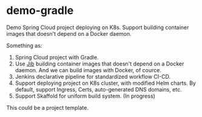 # demo-gradle

Demo Spring Cloud project deploying on K8s. Support building container images that doesn't depend on a Docker daemon.

Something as:

1. Spring Cloud project with Gradle.
2. Use [Jib](https://github.com/GoogleContainerTools/jib/tree/master/jib-gradle-plugin#quickstart) building container images that doesn't depend on a Docker daemon. And we can build images with Docker, of cource.
3. Jenkins declarative pipeline for standardized workflow CI-CD.
4. Support deploying project on K8s cluster, with modified Helm charts. By default, support Ingress, Certs, auto-generated DNS domains, etc.
5. Support Skaffold for uniform build system. (In progress)

This could be a project template.
